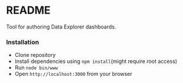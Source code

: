# README #

Tool for authoring Data Explorer dashboards.



### Installation ###

* Clone repository
* Install dependencies using `npm install`(might require root access)
* Run `node bin/www`
* Open `http://localhost:3000` from your browser
